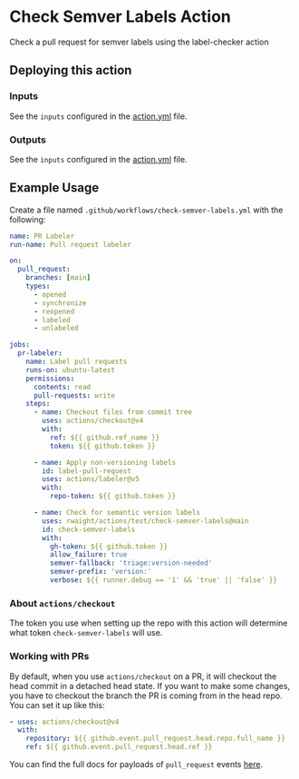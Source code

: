 # Check Semver Labels Action

Check a pull request for semver labels using the label-checker action

## Deploying this action

### Inputs

See the `inputs` configured in the [action.yml](action.yml) file.

### Outputs

See the `inputs` configured in the [action.yml](action.yml) file.

## Example Usage

Create a file named `.github/workflows/check-semver-labels.yml` with the following:
```yml
name: PR Labeler
run-name: Pull request labeler

on:
  pull_request:
    branches: [main]
    types:
      - opened
      - synchronize
      - reopened
      - labeled
      - unlabeled

jobs:
  pr-labeler:
    name: Label pull requests
    runs-on: ubuntu-latest
    permissions:
      contents: read
      pull-requests: write
    steps:
      - name: Checkout files from commit tree
        uses: actions/checkout@v4
        with:
          ref: ${{ github.ref_name }}
          token: ${{ github.token }}

      - name: Apply non-versioning labels
        id: label-pull-request
        uses: actions/labeler@v5
        with:
          repo-token: ${{ github.token }}

      - name: Check for semantic version labels
        uses: rwaight/actions/test/check-semver-labels@main
        id: check-semver-labels
        with:
          gh-token: ${{ github.token }}
          allow_failure: true
          semver-fallback: 'triage:version-needed'
          semver-prefix: 'version:'
          verbose: ${{ runner.debug == '1' && 'true' || 'false' }}
```

### About `actions/checkout`

The token you use when setting up the repo with this action will determine what token `check-semver-labels` will use.  

### Working with PRs

By default, when you use `actions/checkout` on a PR, it will checkout the head commit in a detached head state.
If you want to make some changes, you have to checkout the branch the PR is coming from in the head repo.  
You can set it up like this:

```yaml
- uses: actions/checkout@v4
  with:
    repository: ${{ github.event.pull_request.head.repo.full_name }}
    ref: ${{ github.event.pull_request.head.ref }}
```

You can find the full docs for payloads of `pull_request` events [here](https://docs.github.com/en/developers/webhooks-and-events/webhooks/webhook-events-and-payloads#webhook-payload-example-32).

